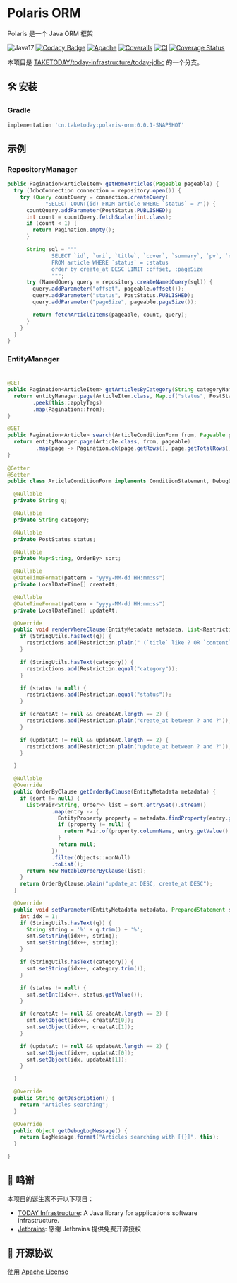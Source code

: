 # Polaris ORM

Polaris 是一个 Java ORM 框架

![Java17](https://img.shields.io/badge/JDK-17+-success.svg)
[![Codacy Badge](https://api.codacy.com/project/badge/Grade/4fed4d58c3bf484fb1938a2abcb6a625)](https://app.codacy.com/gh/polaris-orm/polaris-orm?utm_source=github.com&utm_medium=referral&utm_content=polaris-orm/polaris-orm&utm_campaign=Badge_Grade)
[![Apache](https://img.shields.io/badge/License-Apache_v2-blue.svg)](./LICENSE)
[![Coveralls](https://github.com/polaris-orm/polaris/actions/workflows/coveralls.yaml/badge.svg)](https://github.com/polaris-orm/polaris/actions/workflows/coveralls.yaml)
[![CI](https://github.com/polaris-orm/polaris/actions/workflows/multi-env.yaml/badge.svg)](https://github.com/polaris-orm/polaris/actions/workflows/multi-env.yaml)
[![Coverage Status](https://coveralls.io/repos/github/polaris-orm/polaris/badge.svg?branch=main)](https://coveralls.io/github/polaris-orm/polaris?branch=main)


本项目是 [TAKETODAY/today-infrastructure/today-jdbc](https://github.com/TAKETODAY/today-infrastructure/tree/master/today-jdbc) 的一个分支。


## 🛠️ 安装

### Gradle

```groovy
implementation 'cn.taketoday:polaris-orm:0.0.1-SNAPSHOT'
```


## 示例

### RepositoryManager

```java
public Pagination<ArticleItem> getHomeArticles(Pageable pageable) {
  try (JdbcConnection connection = repository.open()) {
    try (Query countQuery = connection.createQuery(
            "SELECT COUNT(id) FROM article WHERE `status` = ?")) {
      countQuery.addParameter(PostStatus.PUBLISHED);
      int count = countQuery.fetchScalar(int.class);
      if (count < 1) {
        return Pagination.empty();
      }

      String sql = """
              SELECT `id`, `uri`, `title`, `cover`, `summary`, `pv`, `create_at`
              FROM article WHERE `status` = :status
              order by create_at DESC LIMIT :offset, :pageSize
              """;
      try (NamedQuery query = repository.createNamedQuery(sql)) {
        query.addParameter("offset", pageable.offset());
        query.addParameter("status", PostStatus.PUBLISHED);
        query.addParameter("pageSize", pageable.pageSize());

        return fetchArticleItems(pageable, count, query);
      }
    }
  }
}
```

### EntityManager

### 
```java

@GET
public Pagination<ArticleItem> getArticlesByCategory(String categoryName, Pageable pageable) { 
  return entityManager.page(ArticleItem.class, Map.of("status", PostStatus.PUBLISHED, "category", categoryName), pageable)
        .peek(this::applyTags)
        .map(Pagination::from);
}

@GET
public Pagination<Article> search(ArticleConditionForm from, Pageable pageable) { 
  return entityManager.page(Article.class, from, pageable)
         .map(page -> Pagination.ok(page.getRows(), page.getTotalRows().intValue(), pageable));
}
  
@Getter
@Setter
public class ArticleConditionForm implements ConditionStatement, DebugDescriptive {

  @Nullable
  private String q;

  @Nullable
  private String category;

  @Nullable
  private PostStatus status;

  @Nullable
  private Map<String, OrderBy> sort;

  @Nullable
  @DateTimeFormat(pattern = "yyyy-MM-dd HH:mm:ss")
  private LocalDateTime[] createAt;

  @Nullable
  @DateTimeFormat(pattern = "yyyy-MM-dd HH:mm:ss")
  private LocalDateTime[] updateAt;

  @Override
  public void renderWhereClause(EntityMetadata metadata, List<Restriction> restrictions) {
    if (StringUtils.hasText(q)) {
      restrictions.add(Restriction.plain(" (`title` like ? OR `content` like ? )"));
    }

    if (StringUtils.hasText(category)) {
      restrictions.add(Restriction.equal("category"));
    }

    if (status != null) {
      restrictions.add(Restriction.equal("status"));
    }

    if (createAt != null && createAt.length == 2) {
      restrictions.add(Restriction.plain("create_at between ? and ?"));
    }

    if (updateAt != null && updateAt.length == 2) {
      restrictions.add(Restriction.plain("update_at between ? and ?"));
    }

  }

  @Nullable
  @Override
  public OrderByClause getOrderByClause(EntityMetadata metadata) {
    if (sort != null) {
      List<Pair<String, Order>> list = sort.entrySet().stream()
              .map(entry -> {
                EntityProperty property = metadata.findProperty(entry.getKey());
                if (property != null) {
                  return Pair.of(property.columnName, entry.getValue().order);
                }
                return null;
              })
              .filter(Objects::nonNull)
              .toList();
      return new MutableOrderByClause(list);
    }
    return OrderByClause.plain("update_at DESC, create_at DESC");
  }

  @Override
  public void setParameter(EntityMetadata metadata, PreparedStatement smt) throws SQLException {
    int idx = 1;
    if (StringUtils.hasText(q)) {
      String string = '%' + q.trim() + '%';
      smt.setString(idx++, string);
      smt.setString(idx++, string);
    }

    if (StringUtils.hasText(category)) {
      smt.setString(idx++, category.trim());
    }

    if (status != null) {
      smt.setInt(idx++, status.getValue());
    }

    if (createAt != null && createAt.length == 2) {
      smt.setObject(idx++, createAt[0]);
      smt.setObject(idx++, createAt[1]);
    }

    if (updateAt != null && updateAt.length == 2) {
      smt.setObject(idx++, updateAt[0]);
      smt.setObject(idx, updateAt[1]);
    }

  }

  @Override
  public String getDescription() {
    return "Articles searching";
  }

  @Override
  public Object getDebugLogMessage() {
    return LogMessage.format("Articles searching with [{}]", this);
  }

}

```

## 🙏 鸣谢

本项目的诞生离不开以下项目：

* [TODAY Infrastructure](https://github.com/TAKETODAY/today-infrastructure): A Java library for applications software infrastructure.
* [Jetbrains](https://www.jetbrains.com/?from=https://github.com/polaris-orm/polaris): 感谢 Jetbrains 提供免费开源授权

## 📄 开源协议

使用 [Apache License](https://github.com/polaris-orm/polaris/blob/master/LICENSE)

